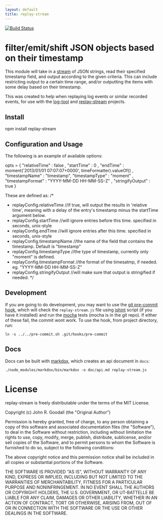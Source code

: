 ```yaml
---
layout: default
title: replay-stream
---
```


[![Build Status](https://travis-ci.org/ornl-situ/replay-stream.png?branch=master)](https://travis-ci.org/ornl-situ/replay-stream)


# filter/emit/shift JSON objects based on their timestamp

This module will take in a [stream](http://nodejs.org/docs/latest/api/stream.html) of JSON strings, read their specified timestamp field, and output according to the given criteria.  This can include restricting output to a certain time range, and/or outputting the items with some delay based on their timestamp.

This was created to help when replaying log events or similar recorded events, for use with the [log-tool](https://github.com/ornl-situ/log-tool) and [replay-stream](https://github.com/ornl-situ/replay-stream) projects.


## Install

npm install replay-stream


## Configuration and Usage

The following is an example of available options:

  opts = {
    "relativeTime" : false ,
    "startTime" : 0 ,
    "endTime" : moment('2013/01/01 07:07:07+0000', timeFormatter).valueOf() ,
    "timestampName" : "timestamp", 
    "timestampType" : "moment" ,
    "timestampFormat" : "YYYY-MM-DD HH-MM-SS-Z" ,
    "stringifyOutput" : true
  }

These are defined as:
/*
 *  replayConfig.relativeTime      //if true, will output the results in 'relative time', meaning with a delay of the entry's timestamp minus the startTime argument below.
 *  replayConfig.startTime         //will ignore entries before this time.  specified in seconds, unix-style
 *  replayConfig.endTime           //will ignore entries after this time.  specified in seconds, unix-style
 *  replayConfig.timestampName     //the name of the field that contains the timestamp.  Default is "timestamp"
 *  replayConfig.timestampType     //the type of timestamp, currently only "moment" is defined.
 *  replayConfig.timestampFormat   //the format of the timesatmp, if needed.  eg. "YYYY-MM-DD HH-MM-SS-Z"
 *  replayConfig.stringifyOutput   //will make sure that output is stringified if needed.
 */


## Development

If you are going to do development, you may want to use the [git pre-commit hook](http://git-scm.com/book/en/Customizing-Git-Git-Hooks), which will check the `replay-stream.js` file using [jshint](https://github.com/jshint/jshint) script (if you have it installed) and run the [mocha](visionmedia.github.com/mocha/) tests (mocha is in the git repo). If either of these fail, the commit wont work. To use the hook, from project directory, run:

    ln -s ../../pre-commit.sh .git/hooks/pre-commit


## Docs

Docs can be built with [markdox](http://cbou.github.com/markdox/), which creates an api document in `docs`:

    ./node_modules/markdox/bin/markdox -o doc/api.md replay-stream.js
    

# License

replay-stream is freely distributable under the terms of the MIT License.

Copyright (c) John R. Goodall (the "Original Author")

Permission is hereby granted, free of charge, to any person obtaining a copy of this software and associated documentation files (the "Software"), to deal in the Software without restriction, including without limitation the rights to use, copy, modify, merge, publish, distribute, sublicense, and/or sell copies of the Software, and to permit persons to whom the Software is furnished to do so, subject to the following conditions:
 
The above copyright notice and this permission notice shall be included in all copies or substantial portions of the Software.

THE SOFTWARE IS PROVIDED "AS IS", WITHOUT WARRANTY OF ANY KIND, EXPRESS OR IMPLIED, INCLUDING BUT NOT LIMITED TO THE WARRANTIES OF MERCHANTABILITY, FITNESS FOR A PARTICULAR PURPOSE AND NONINFRINGEMENT. IN NO EVENT SHALL THE AUTHORS OR COPYRIGHT HOLDERS, THE U.S. GOVERNMENT, OR UT-BATTELLE BE LIABLE FOR ANY CLAIM, DAMAGES OR OTHER LIABILITY, WHETHER IN AN ACTION OF CONTRACT, TORT OR OTHERWISE, ARISING FROM, OUT OF OR IN CONNECTION WITH THE SOFTWARE OR THE USE OR OTHER DEALINGS IN THE SOFTWARE.
